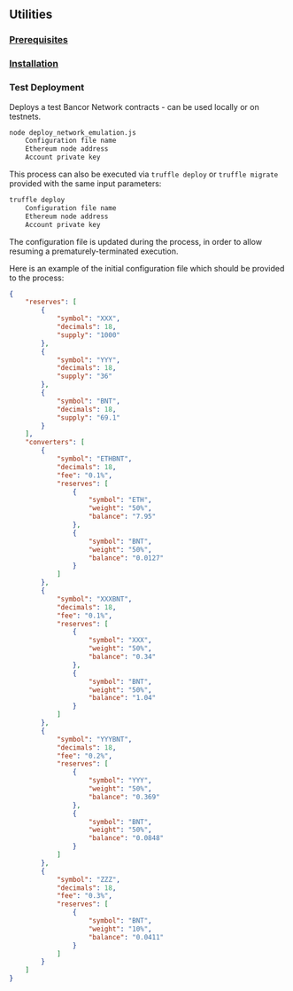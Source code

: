 ## Utilities

### [Prerequisites](../../README.md#prerequisites)

### [Installation](../../README.md#installation)

### Test Deployment
Deploys a test Bancor Network contracts - can be used locally or on testnets.

```bash
node deploy_network_emulation.js
    Configuration file name
    Ethereum node address
    Account private key
```

This process can also be executed via `truffle deploy` or `truffle migrate` provided with the same input parameters:
```bash
truffle deploy
    Configuration file name
    Ethereum node address
    Account private key
```

The configuration file is updated during the process, in order to allow resuming a prematurely-terminated execution.

Here is an example of the initial configuration file which should be provided to the process:
```json
{
    "reserves": [
        {
            "symbol": "XXX",
            "decimals": 18,
            "supply": "1000"
        },
        {
            "symbol": "YYY",
            "decimals": 18,
            "supply": "36"
        },
        {
            "symbol": "BNT",
            "decimals": 18,
            "supply": "69.1"
        }
    ],
    "converters": [
        {
            "symbol": "ETHBNT",
            "decimals": 18,
            "fee": "0.1%",
            "reserves": [
                {
                    "symbol": "ETH",
                    "weight": "50%",
                    "balance": "7.95"
                },
                {
                    "symbol": "BNT",
                    "weight": "50%",
                    "balance": "0.0127"
                }
            ]
        },
        {
            "symbol": "XXXBNT",
            "decimals": 18,
            "fee": "0.1%",
            "reserves": [
                {
                    "symbol": "XXX",
                    "weight": "50%",
                    "balance": "0.34"
                },
                {
                    "symbol": "BNT",
                    "weight": "50%",
                    "balance": "1.04"
                }
            ]
        },
        {
            "symbol": "YYYBNT",
            "decimals": 18,
            "fee": "0.2%",
            "reserves": [
                {
                    "symbol": "YYY",
                    "weight": "50%",
                    "balance": "0.369"
                },
                {
                    "symbol": "BNT",
                    "weight": "50%",
                    "balance": "0.0848"
                }
            ]
        },
        {
            "symbol": "ZZZ",
            "decimals": 18,
            "fee": "0.3%",
            "reserves": [
                {
                    "symbol": "BNT",
                    "weight": "10%",
                    "balance": "0.0411"
                }
            ]
        }
    ]
}
```
